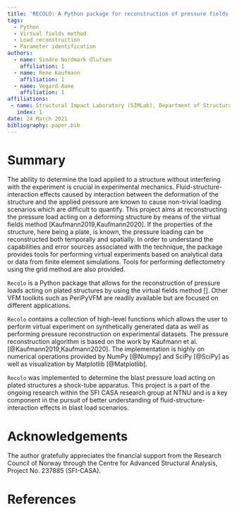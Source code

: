 ```yaml
---
title: 'RECOLO: A Python package for reconstruction of pressure fields from kinematic fields using the virtual fields method'
tags:
  - Python
  - Virtual fields method
  - Load reconstruction
  - Parameter identification
authors:
  - name: Sindre Nordmark Olufsen
    affiliation: 1
  - name: Rene Kaufmann
    affiliation: 1
  - name: Vegard Aune
    affiliation: 1
affiliations:
 - name: Structural Impact Laboratory (SIMLab), Department of Structural Engineering, NTNU, Norwegian University of Science and Technology, NO-7491 Trondheim, Norway
   index: 1
date: 24 March 2021
bibliography: paper.bib
---
```


# Summary
The ability to determine the load applied to a structure without interfering with the experiment is crucial in experimental mechanics.
Fluid-structure-interaction effects caused by interaction between the deformation of the structure and the applied pressure
are known to cause non-trivial loading scenarios which are difficult to quantify. This project aims at reconstructing the
pressure load acting on a deforming structure by means of the virtual fields method [Kaufmann2019,Kaufmann2020]. If the properties of the structure, here being a plate, is known,
the pressure loading can be reconstructed both temporally and spatially. In order to understand the capabilities and error sources
associated with the technique, the package provides tools for performing virtual experiments based on analytical data or data from finite element simulations. Tools for performing deflectometry using the grid method are also provided.

``Recolo`` is a Python package that allows for the reconstruction of pressure loads acting on plated structures by using the virtual fields method [].
Other VFM toolkits such as PeriPyVFM are readily available but are focused on different applications.

``Recolo`` contains a collection of high-level functions which allows the user to perform virtual experiment on synthetically generated data as well
 as performing pressure reconstruction on experimental datasets. The pressure reconstruction algorithm is based on the work by Kaufmann et al. [@Kaufmann2019,Kaufmann2020].
The implementation is highly on numerical operations provided by NumPy [@Numpy] and SciPy [@SciPy] as well as visualization by Matplotlib [@Matplotlib].

``Recolo`` was implemented to determine the blast pressure load acting on plated structures a shock-tube apparatus.
This project is a part of the ongoing research within the SFI CASA research group at NTNU and is a key component in the pursuit of better understanding of fluid-structure-interaction effects in blast load scenarios.

# Acknowledgements
The author gratefully appreciates the financial support from the Research Council of Norway through the Centre for Advanced Structural Analysis, Project No. 237885 (SFI-CASA).

# References